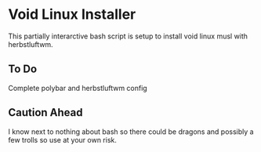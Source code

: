# Void Linux Installer
This partially interarctive bash script is setup to install void linux musl with herbstluftwm.


## **To Do** 
Complete polybar and herbstluftwm config

## **Caution Ahead**
I know next to nothing about bash so there could be dragons and possibly a few trolls so use at your own risk.
